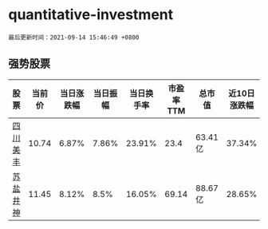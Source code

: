 # quantitative-investment

`最后更新时间：2021-09-14 15:46:49 +0800`

## 强势股票

|股票|当前价|当日涨跌幅|当日振幅|当日换手率|市盈率TTM|总市值|近10日涨跌幅|
|----|----|----|----|----|----|----|----|
|[四川美丰](https://xueqiu.com/S/SZ000731)|10.74|6.87%|7.86%|23.91%|23.4|63.41亿|37.34%|
|[苏盐井神](https://xueqiu.com/S/SH603299)|11.45|8.12%|8.5%|16.05%|69.14|88.67亿|28.65%|
